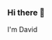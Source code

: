 ### Hi there 👋
I'm David

<!--
**David1728/David1728** is a ✨ _special_ ✨ repository because its `README.md` (this file) appears on your GitHub profile.

Here are some ideas to get you started:

- 🔭 I like to programming
- 🌱 I’m currently learning React
- 📫 I have knowledge about JavaScript, HTML and CSS
- 😄 ...
- ⚡ ...
-->
